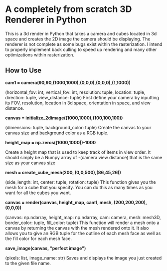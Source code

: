 # A completely from scratch 3D Renderer in Python

This is a 3d render in Python that takes a camera and cubes located in 3d space and creates the 2D image the camera should be displaying.
The renderer is not complete as some bugs exist within the rasterization. I intend to properly implement back culling to speed up rendering and many other optimizations within rasterization. 

## How to Use

**cam1 = camera(90,90,(1000,1000),(0,0,0),(0,0,0),(1,1000))**

(horizontal_fov: int, vertical_fov: int, resolution: tuple, location: tuple, direction: tuple, view_distance: tuple)
 First define your camera by inputting its FOV, resolution, location in 3d space, orientation in space, and view distance.

**canvas = initialize_2dimage((1000,1000),(100,100,100))**

(dimensions: tuple, background_color: tuple)
Create the canvas to your canvas size and background color as a RGB tuple.

**height_map = np.zeros([1000,1000])-1000**

Create a height map that is used to keep track of items in view order. It should simply be a Numpy array of -(camera view distance) that is the same size as your canvas size

**mesh = create_cube_mesh(200, (0,0,500),(86,45,26))**

(side_length: int, center: tuple, rotation: tuple)
This function gives you the mesh for a cube that you specify. You can do this as many times as you want for all the cubes you want.

**canvas = render(canvas, height_map, cam1, mesh, (200,200,200), (0,0,0))**

(canvas: np.ndarray, height_map: np.ndarray, cam: camera, mesh: mesh3D, border_color: tuple, fill_color: tuple)
This function will render a mesh onto a canvas by returning the canvas with the mesh rendered onto it. It also allows you to give an RGB tuple for the outline of each mesh face as well as the fill color for each mesh face.

**save_image(canvas, "perfect image")**

(pixels: list, image_name: str)
Saves and displays the image you just created to the given file name.
